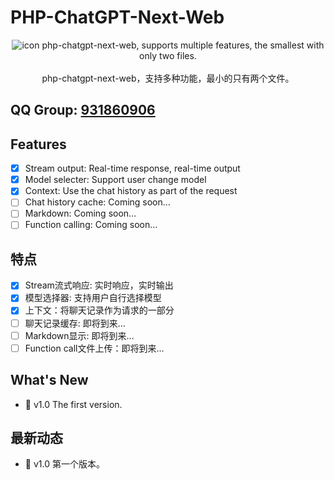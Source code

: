# PHP-ChatGPT-Next-Web
<div align="center">
<img src="./nextweb.jpg" alt="icon"/>
php-chatgpt-next-web, supports multiple features, the smallest with only two files.<br><br>
php-chatgpt-next-web，支持多种功能，最小的只有两个文件。</div>

## QQ Group: [931860906](https://qm.qq.com/q/JUExdF2FuS)

## Features
- [x] Stream output: Real-time response, real-time output
- [x] Model selecter: Support user change model
- [x] Context: Use the chat history as part of the request
- [ ] Chat history cache: Coming soon…
- [ ] Markdown: Coming soon…
- [ ] Function calling: Coming soon…

## 特点
- [x] Stream流式响应: 实时响应，实时输出
- [x] 模型选择器: 支持用户自行选择模型
- [x] 上下文：将聊天记录作为请求的一部分
- [ ] 聊天记录缓存: 即将到来…
- [ ] Markdown显示: 即将到来…
- [ ] Function call文件上传：即将到来…

## What's New

- 🚀 v1.0 The first version.

## 最新动态

- 🚀 v1.0 第一个版本。

